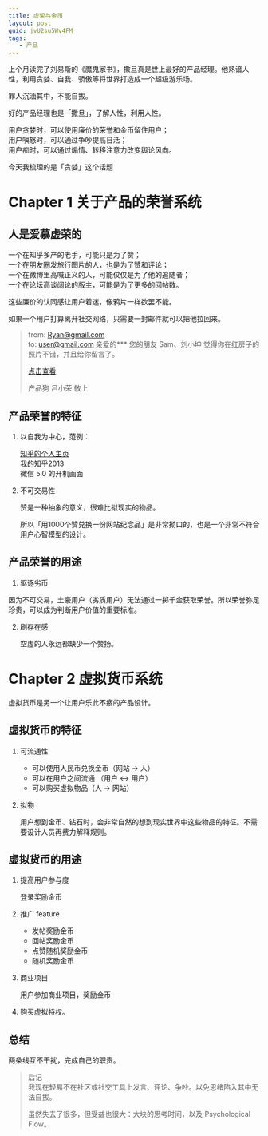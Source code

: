 ```yaml
---
title: 虚荣与金币
layout: post
guid: jvU2su5Wv4FM
tags:
   - 产品
---
```

上个月读完了刘易斯的《魔鬼家书》，撒旦真是世上最好的产品经理。他熟谙人性，利用贪婪、自我、骄傲等将世界打造成一个超级游乐场。

罪人沉湎其中，不能自拔。

好的产品经理也是「撒旦」，了解人性，利用人性。

用户贪婪时，可以使用廉价的荣誉和金币留住用户；  
用户嗔怒时，可以通过争吵提高日活；    
用户痴时，可以通过煽情、转移注意力改变舆论风向。

今天我梳理的是「贪婪」这个话题

# Chapter 1 关于产品的荣誉系统

## 人是爱慕虚荣的

一个在知乎多产的老手，可能只是为了赞；    
一个在朋友圈发旅行图片的人，也是为了赞和评论；  
一个在微博里高喊正义的人，可能仅仅是为了他的追随者；  
一个在论坛高谈阔论的版主，可能是为了更多的回帖数。

这些廉价的认同感让用户着迷，像鸦片一样欲罢不能。

如果一个用户打算离开社交网络，只需要一封邮件就可以把他拉回来。

> from: Ryan@gmail.com  
> to:   user@gmail.com
> 亲爱的***
> 您的朋友 Sam、刘小坤 觉得你在红房子的照片不错，并且给你留言了。
>  
> [点击查看]()
>    
> 产品狗 吕小荣 敬上


## 产品荣誉的特征

1. 以自我为中心，范例：
    
    [知乎的个人主页](http://www.zhihu.com/people/xiaoronglv)  
    [我的知乎2013](http://www.zhihu.com/question/22414600)  
    微信 5.0 的开机画面  

2. 不可交易性

    赞是一种抽象的意义，很难比拟现实的物品。
    
    所以「用1000个赞兑换一份网站纪念品」是非常拗口的，也是一个非常不符合用户心智模型的设计。

## 产品荣誉的用途

1. 驱逐劣币

  因为不可交易，土豪用户（劣质用户）无法通过一掷千金获取荣誉。所以荣誉弥足珍贵，可以成为判断用户价值的重要标准。
  
2. 刷存在感

    空虚的人永远都缺少一个赞扬。


# Chapter 2 虚拟货币系统


虚拟货币是另一个让用户乐此不疲的产品设计。

## 虚拟货币的特征

1. 可流通性
    
    * 可以使用人民币兑换金币（网站 -> 人）
    * 可以在用户之间流通 （用户 <-> 用户）
    * 可以购买虚拟物品（人 -> 网站）

2. 拟物

    用户想到金币、钻石时，会非常自然的想到现实世界中这些物品的特征。不需要设计人员再费力解释规则。


## 虚拟货币的用途

1. 提高用户参与度
    
    登录奖励金币

2. 推广 feature

    * 发帖奖励金币
    * 回帖奖励金币
    * 点赞随机奖励金币
    * 随机奖励金币

3. 商业项目

    用户参加商业项目，奖励金币

4. 购买虚拟特权。


## 总结

两条线互不干扰，完成自己的职责。


> 后记  
> 我现在轻易不在社区或社交工具上发言、评论、争吵。以免思绪陷入其中无法自拔。
> 
> 虽然失去了很多，但受益也很大：大块的思考时间，以及 Psychological Flow。


